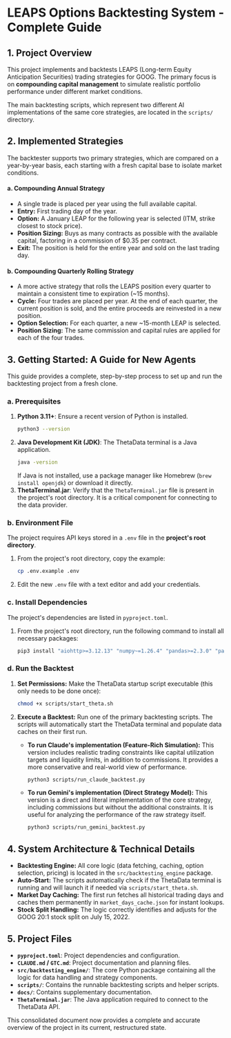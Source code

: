 # LEAPS Options Backtesting System - Complete Guide

## 1. Project Overview
This project implements and backtests LEAPS (Long-term Equity Anticipation Securities) trading strategies for GOOG. The primary focus is on **compounding capital management** to simulate realistic portfolio performance under different market conditions.

The main backtesting scripts, which represent two different AI implementations of the same core strategies, are located in the `scripts/` directory.

## 2. Implemented Strategies

The backtester supports two primary strategies, which are compared on a year-by-year basis, each starting with a fresh capital base to isolate market conditions.

#### a. Compounding Annual Strategy
- A single trade is placed per year using the full available capital.
- **Entry:** First trading day of the year.
- **Option:** A January LEAP for the following year is selected (ITM, strike closest to stock price).
- **Position Sizing:** Buys as many contracts as possible with the available capital, factoring in a commission of $0.35 per contract.
- **Exit:** The position is held for the entire year and sold on the last trading day.

#### b. Compounding Quarterly Rolling Strategy
- A more active strategy that rolls the LEAPS position every quarter to maintain a consistent time to expiration (~15 months).
- **Cycle:** Four trades are placed per year. At the end of each quarter, the current position is sold, and the entire proceeds are reinvested in a new position.
- **Option Selection:** For each quarter, a new ~15-month LEAP is selected.
- **Position Sizing:** The same commission and capital rules are applied for each of the four trades.

## 3. Getting Started: A Guide for New Agents

This guide provides a complete, step-by-step process to set up and run the backtesting project from a fresh clone.

### a. Prerequisites

1.  **Python 3.11+**: Ensure a recent version of Python is installed.
    ```bash
    python3 --version
    ```
2.  **Java Development Kit (JDK)**: The ThetaData terminal is a Java application.
    ```bash
    java -version
    ```
    If Java is not installed, use a package manager like Homebrew (`brew install openjdk`) or download it directly.
3.  **ThetaTerminal.jar**: Verify that the `ThetaTerminal.jar` file is present in the project's root directory. It is a critical component for connecting to the data provider.

### b. Environment File

The project requires API keys stored in a `.env` file in the **project's root directory**.

1.  From the project's root directory, copy the example:
    ```bash
    cp .env.example .env
    ```
2.  Edit the new `.env` file with a text editor and add your credentials.

### c. Install Dependencies

The project's dependencies are listed in `pyproject.toml`.

1.  From the project's root directory, run the following command to install all necessary packages:
    ```bash
    pip3 install "aiohttp>=3.12.13" "numpy~=1.26.4" "pandas>=2.3.0" "pandas-ta>=0.3.14b" "python-dotenv>=1.0.1" "thetadata==0.9.11" "yfinance>=0.2.63" "python-dateutil>=2.8.2" "requests"
    ```

### d. Run the Backtest

1.  **Set Permissions:** Make the ThetaData startup script executable (this only needs to be done once):
    ```bash
    chmod +x scripts/start_theta.sh
    ```
2.  **Execute a Backtest:** Run one of the primary backtesting scripts. The scripts will automatically start the ThetaData terminal and populate data caches on their first run.

    *   **To run Claude's implementation (Feature-Rich Simulation):**
        This version includes realistic trading constraints like capital utilization targets and liquidity limits, in addition to commissions. It provides a more conservative and real-world view of performance.
        ```bash
        python3 scripts/run_claude_backtest.py
        ```

    *   **To run Gemini's implementation (Direct Strategy Model):**
        This version is a direct and literal implementation of the core strategy, including commissions but without the additional constraints. It is useful for analyzing the performance of the raw strategy itself.
        ```bash
        python3 scripts/run_gemini_backtest.py
        ```

## 4. System Architecture & Technical Details

*   **Backtesting Engine:** All core logic (data fetching, caching, option selection, pricing) is located in the `src/backtesting_engine` package.
*   **Auto-Start:** The scripts automatically check if the ThetaData terminal is running and will launch it if needed via `scripts/start_theta.sh`.
*   **Market Day Caching:** The first run fetches all historical trading days and caches them permanently in `market_days_cache.json` for instant lookups.
*   **Stock Split Handling:** The logic correctly identifies and adjusts for the GOOG 20:1 stock split on July 15, 2022.

## 5. Project Files

*   **`pyproject.toml`**: Project dependencies and configuration.
*   **`CLAUDE.md` / `GTC.md`**: Project documentation and planning files.
*   **`src/backtesting_engine/`**: The core Python package containing all the logic for data handling and strategy components.
*   **`scripts/`**: Contains the runnable backtesting scripts and helper scripts.
*   **`docs/`**: Contains supplementary documentation.
*   **`ThetaTerminal.jar`**: The Java application required to connect to the ThetaData API.

This consolidated document now provides a complete and accurate overview of the project in its current, restructured state.
